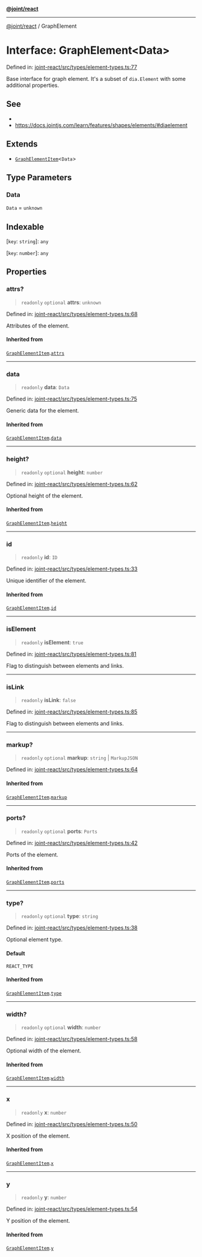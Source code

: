 [**@joint/react**](../README.md)

***

[@joint/react](../README.md) / GraphElement

# Interface: GraphElement\<Data\>

Defined in: [joint-react/src/types/element-types.ts:77](https://github.com/samuelgja/joint/blob/main/packages/joint-react/src/types/element-types.ts#L77)

Base interface for graph element.
It's a subset of `dia.Element` with some additional properties.

## See

 - 
 - https://docs.jointjs.com/learn/features/shapes/elements/#diaelement

## Extends

- [`GraphElementItem`](GraphElementItem.md)\<`Data`\>

## Type Parameters

### Data

`Data` = `unknown`

## Indexable

\[`key`: `string`\]: `any`

\[`key`: `number`\]: `any`

## Properties

### attrs?

> `readonly` `optional` **attrs**: `unknown`

Defined in: [joint-react/src/types/element-types.ts:68](https://github.com/samuelgja/joint/blob/main/packages/joint-react/src/types/element-types.ts#L68)

Attributes of the element.

#### Inherited from

[`GraphElementItem`](GraphElementItem.md).[`attrs`](GraphElementItem.md#attrs)

***

### data

> `readonly` **data**: `Data`

Defined in: [joint-react/src/types/element-types.ts:75](https://github.com/samuelgja/joint/blob/main/packages/joint-react/src/types/element-types.ts#L75)

Generic data for the element.

#### Inherited from

[`GraphElementItem`](GraphElementItem.md).[`data`](GraphElementItem.md#data-1)

***

### height?

> `readonly` `optional` **height**: `number`

Defined in: [joint-react/src/types/element-types.ts:62](https://github.com/samuelgja/joint/blob/main/packages/joint-react/src/types/element-types.ts#L62)

Optional height of the element.

#### Inherited from

[`GraphElementItem`](GraphElementItem.md).[`height`](GraphElementItem.md#height)

***

### id

> `readonly` **id**: `ID`

Defined in: [joint-react/src/types/element-types.ts:33](https://github.com/samuelgja/joint/blob/main/packages/joint-react/src/types/element-types.ts#L33)

Unique identifier of the element.

#### Inherited from

[`GraphElementItem`](GraphElementItem.md).[`id`](GraphElementItem.md#id)

***

### isElement

> `readonly` **isElement**: `true`

Defined in: [joint-react/src/types/element-types.ts:81](https://github.com/samuelgja/joint/blob/main/packages/joint-react/src/types/element-types.ts#L81)

Flag to distinguish between elements and links.

***

### isLink

> `readonly` **isLink**: `false`

Defined in: [joint-react/src/types/element-types.ts:85](https://github.com/samuelgja/joint/blob/main/packages/joint-react/src/types/element-types.ts#L85)

Flag to distinguish between elements and links.

***

### markup?

> `readonly` `optional` **markup**: `string` \| `MarkupJSON`

Defined in: [joint-react/src/types/element-types.ts:64](https://github.com/samuelgja/joint/blob/main/packages/joint-react/src/types/element-types.ts#L64)

#### Inherited from

[`GraphElementItem`](GraphElementItem.md).[`markup`](GraphElementItem.md#markup)

***

### ports?

> `readonly` `optional` **ports**: `Ports`

Defined in: [joint-react/src/types/element-types.ts:42](https://github.com/samuelgja/joint/blob/main/packages/joint-react/src/types/element-types.ts#L42)

Ports of the element.

#### Inherited from

[`GraphElementItem`](GraphElementItem.md).[`ports`](GraphElementItem.md#ports)

***

### type?

> `readonly` `optional` **type**: `string`

Defined in: [joint-react/src/types/element-types.ts:38](https://github.com/samuelgja/joint/blob/main/packages/joint-react/src/types/element-types.ts#L38)

Optional element type.

#### Default

`REACT_TYPE`

#### Inherited from

[`GraphElementItem`](GraphElementItem.md).[`type`](GraphElementItem.md#type)

***

### width?

> `readonly` `optional` **width**: `number`

Defined in: [joint-react/src/types/element-types.ts:58](https://github.com/samuelgja/joint/blob/main/packages/joint-react/src/types/element-types.ts#L58)

Optional width of the element.

#### Inherited from

[`GraphElementItem`](GraphElementItem.md).[`width`](GraphElementItem.md#width)

***

### x

> `readonly` **x**: `number`

Defined in: [joint-react/src/types/element-types.ts:50](https://github.com/samuelgja/joint/blob/main/packages/joint-react/src/types/element-types.ts#L50)

X position of the element.

#### Inherited from

[`GraphElementItem`](GraphElementItem.md).[`x`](GraphElementItem.md#x)

***

### y

> `readonly` **y**: `number`

Defined in: [joint-react/src/types/element-types.ts:54](https://github.com/samuelgja/joint/blob/main/packages/joint-react/src/types/element-types.ts#L54)

Y position of the element.

#### Inherited from

[`GraphElementItem`](GraphElementItem.md).[`y`](GraphElementItem.md#y)
